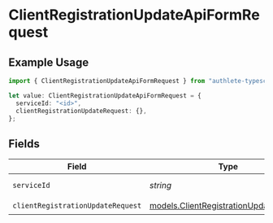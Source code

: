 # ClientRegistrationUpdateApiFormRequest

## Example Usage

```typescript
import { ClientRegistrationUpdateApiFormRequest } from "authlete-typescript-sdk/models/operations";

let value: ClientRegistrationUpdateApiFormRequest = {
  serviceId: "<id>",
  clientRegistrationUpdateRequest: {},
};
```

## Fields

| Field                                                                                     | Type                                                                                      | Required                                                                                  | Description                                                                               |
| ----------------------------------------------------------------------------------------- | ----------------------------------------------------------------------------------------- | ----------------------------------------------------------------------------------------- | ----------------------------------------------------------------------------------------- |
| `serviceId`                                                                               | *string*                                                                                  | :heavy_check_mark:                                                                        | A service ID.                                                                             |
| `clientRegistrationUpdateRequest`                                                         | [models.ClientRegistrationUpdateRequest](../../models/clientregistrationupdaterequest.md) | :heavy_check_mark:                                                                        | N/A                                                                                       |